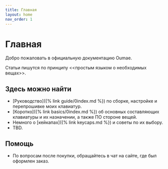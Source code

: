 ```yaml
---
title: Главная
layout: home
nav_order: 1
---
```


# Главная

Добро пожаловать в официальную документацию Oumae.

Статьи пишутся по принципу <<простым языком о необходимых вещах>>.

## Здесь можно найти

- [Руководство]({% link guide/0index.md %}) по сборке, настройке и перепрошивке моих клавиатур.
- [Коротко]({% link basics/0index.md %}) об основных составляющих клавиатуры и их назначении, а также ПО стороне вещей.
- Немного о [кейкапах]({% link keycaps.md %}) и советы по их выбору.
- TBD.

## Помощь

- По вопросам после покупки, обращайтесь в чат на сайте, где был оформлен заказ.
